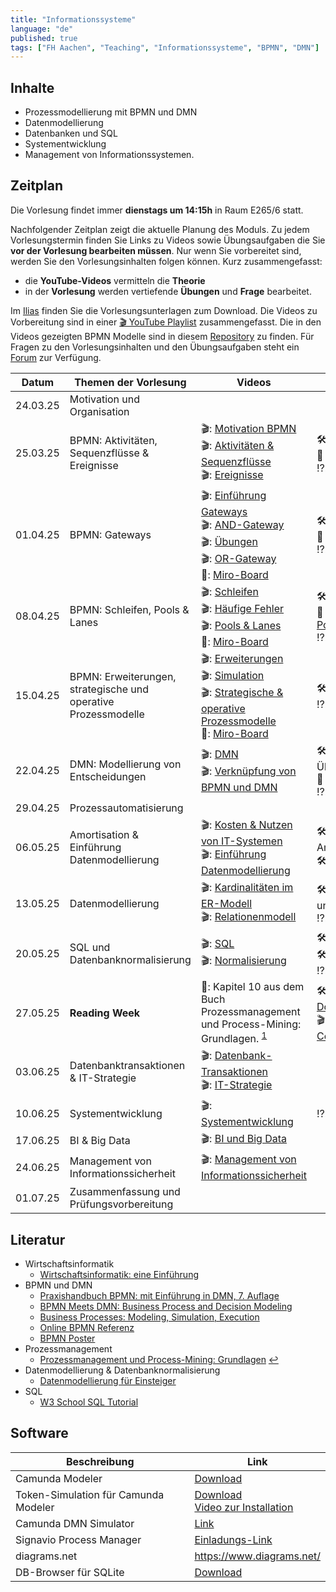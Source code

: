 ```yaml
---
title: "Informationssysteme"
language: "de"
published: true
tags: ["FH Aachen", "Teaching", "Informationssysteme", "BPMN", "DMN"]
---
```


## Inhalte

- Prozessmodellierung mit BPMN und DMN
- Datenmodellierung
- Datenbanken und SQL
- Systementwicklung
- Management von Informationssystemen.

## Zeitplan

Die Vorlesung findet immer **dienstags um 14:15h** in Raum E265/6 statt.

Nachfolgender Zeitplan zeigt die aktuelle Planung des Moduls. Zu jedem
Vorlesungstermin finden Sie Links zu Videos sowie Übungsaufgaben die Sie **vor
der Vorlesung bearbeiten müssen**. Nur wenn Sie vorbereitet sind, werden Sie
den Vorlesungsinhalten folgen können. Kurz zusammengefasst:

- die **YouTube-Videos** vermitteln die **Theorie**
- in der **Vorlesung** werden vertiefende **Übungen** und **Frage** bearbeitet.

Im [Ilias](https://www.ili.fh-aachen.de/goto.php?target=crs_1385790&client_id=elearning)
finden Sie die Vorlesungsunterlagen zum Download. Die
Videos zu Vorbereitung sind in einer [🎬 YouTube
Playlist](https://youtube.com/playlist?list=PLl09U8aTDcv1eIkxyPKNAKKmqPJR3RC0o)
zusammengefasst. Die in den Videos gezeigten BPMN Modelle sind in diesem
[Repository](https://codeberg.org/ceedee666/information-systems-lecture) zu
finden. Für Fragen zu den Vorlesungsinhalten und den Übungsaufgaben steht ein
[Forum](https://forum.drumm.sh) zur Verfügung.

| Datum    | Themen der Vorlesung                                           | Videos                                                                                                                                                                                                                                                                                | Aufgaben                                                                                                                                                                                        |
| -------- | -------------------------------------------------------------- | ------------------------------------------------------------------------------------------------------------------------------------------------------------------------------------------------------------------------------------------------------------------------------------- | ----------------------------------------------------------------------------------------------------------------------------------------------------------------------------------------------- |
| 24.03.25 | Motivation und Organisation                                    |                                                                                                                                                                                                                                                                                       |                                                                                                                                                                                                 |
| 25.03.25 | BPMN: Aktivitäten, Sequenzflüsse & Ereignisse                  | 🎬: [Motivation BPMN](https://youtu.be/UqvgfuY7DIQ) <br/> 🎬: [Aktivitäten & Sequenzflüsse](https://youtu.be/z4pWSXpN8Jo) <br/> 🎬: [Ereignisse](https://youtu.be/z4pWSXpN8Jo)                                                                                                        | 🛠: 2 und 3</br>🥷 [Übungen: Aktivitäten](/teaching/lectures/2025/summer-term/is-exercises/activities) </br> ⁉️: [Quiz](https://quizizz.com/embed/quiz/6059ed735435fd001e1ea958)                |
| 01.04.25 | BPMN: Gateways                                                 | 🎬: [Einführung Gateways](https://youtu.be/Ntb_IX7G97g) <br/> 🎬: [AND-Gateway](https://youtu.be/Ntb_IX7G97g) <br/> 🎬: [Übungen](https://youtu.be/fk_wNOJgHAY) <br/> 🎬: [OR-Gateway](https://youtu.be/gLGPpIxoi-o) <br/> 📝: [Miro-Board](https://miro.com/app/board/uXjVIJVliOs=/) | 🛠: 4 und 5</br>🥷 [Übungen: Gateways](/teaching/lectures/2025/summer-term/is-exercises/gateways) <br/> ⁉️: [Quiz](https://quizizz.com/embed/quiz/607031ebb1eb88001b42683e)                     |
| 08.04.25 | BPMN: Schleifen, Pools & Lanes                                 | 🎬: [Schleifen](https://youtu.be/ndgl-0da4NQ) <br/> 🎬: [Häufige Fehler](https://youtu.be/1fCD8Qrs_RU) <br/> 🎬: [Pools & Lanes](https://youtu.be/zxHxFI4oSuA) <br/> 📝: [Miro-Board](https://miro.com/app/board/uXjVIGW0C9o=/)                                                       | 🛠: 6, 7, 8 und 9 </br>🥷 [Übungen: Schleifen, Pools & Lanes](/teaching/lectures/2025/summer-term/is-exercises/lanes) <br/> ⁉️: [Quiz](https://quizizz.com/embed/quiz/60853378b18be7001bfd7bb4) |
| 15.04.25 | BPMN: Erweiterungen, strategische und operative Prozessmodelle | 🎬: [Erweiterungen](https://youtu.be/spIondtFGFg) <br/> 🎬: [Simulation](https://youtu.be/t4jyoX6F74w) <br/> 🎬: [Strategische & operative Prozessmodelle](https://youtu.be/fKfe6COV8NE) <br/> 📝: [Miro-Board](https://miro.com/app/board/uXjVICgeRMo=/)                             | 🛠: 10, 11, 12 und 13 <br/> ⁉️: [Quiz](https://quizizz.com/embed/quiz/625fa311e8bd88001e348c41)                                                                                                 |
| 22.04.25 | DMN: Modellierung von Entscheidungen                           | 🎬: [DMN](https://youtu.be/FRACeoooLYE) <br/> 🎬: [Verknüpfung von BPMN und DMN](https://youtu.be/C2qJRej_-xs) <br/>                                                                                                                                                                  | 🛠️: 1 und 2 vom Übungsblatt zu DMN </br>🥷 [Übungen: DMN](/teaching/lectures/2025/summer-term/is-exercises/dmn)<br/>⁉️: [Quiz](https://quizizz.com/embed/quiz/60866c8576d04c001bb75655)         |
| 29.04.25 | Prozessautomatisierung                                         |                                                                                                                                                                                                                                                                                       |                                                                                                                                                                                                 |
| 06.05.25 | Amortisation & Einführung Datenmodellierung                    | 🎬: [Kosten & Nutzen von IT-Systemen](https://youtu.be/IseJ_oZjm4c) <br/> 🎬: [Einführung Datenmodellierung](https://youtu.be/CttvBQ1YUUs) <br/>                                                                                                                                      | 🛠️: Übung Amortisationsrechnung <br/> 🛠️: Übung 5.1                                                                                                                                             |
| 13.05.25 | Datenmodellierung                                              | 🎬: [Kardinalitäten im ER-Modell](https://youtu.be/uRVjchdu5j0) <br/> 🎬: [Relationenmodell](https://youtu.be/QdKSxMeqleM) <br/>                                                                                                                                                      | 🛠️: Übungen 7, 8, 9 und 10 <br/> ⁉️: [Quiz](https://quizizz.com/embed/quiz/609b733a300105001c3860a7)                                                                                            |
| 20.05.25 | SQL und Datenbanknormalisierung                                | 🎬: [SQL](https://youtu.be/yU1Ek8SKiOQ) <br/> 🎬: [Normalisierung](https://youtu.be/mIhtreUTFEE) <br/>                                                                                                                                                                                | 🛠️ Übungen 1 - 8 <br/> 🛠️: Übung 11 <br/>⁉️: [Quiz](https://quizizz.com/embed/quiz/60b627d9c72105001ba79ed5)                                                                                    |
| 27.05.25 | **Reading Week**                                               | 📕: Kapitel 10 aus dem Buch Prozessmanagement und Process-Mining: Grundlagen. <sup id="a1">[1](#f1)</sup>                                                                                                                                                                             | 🛠️: Fragen aus diesem [Dokument](https://www.ili.fh-aachen.de/goto_elearning_file_762756_download.html)<br/> 🎬: [Process Mining mit Celonis](https://www.youtube.com/watch?v=wyIWqrQWyb4)      |
| 03.06.25 | Datenbanktransaktionen & IT-Strategie                          | 🎬: [Datenbank-Transaktionen](https://youtu.be/fZWE7l6IVl8)</br> 🎬: [IT-Strategie](https://youtu.be/kRfAuwp6sFY)                                                                                                                                                                     |                                                                                                                                                                                                 |
| 10.06.25 | Systementwicklung                                              | 🎬: [Systementwicklung](https://youtu.be/BW18gOr6-2A)                                                                                                                                                                                                                                 | ⁉️: [Quiz](https://quizizz.com/embed/quiz/60d18942172f8f001c1cb1af)                                                                                                                             |
| 17.06.25 | BI & Big Data                                                  | 🎬: [BI und Big Data](https://youtu.be/ctVQDuC1Uc8)                                                                                                                                                                                                                                   |                                                                                                                                                                                                 |
| 24.06.25 | Management von Informationssicherheit                          | 🎬: [Management von Informationssicherheit](https://youtu.be/R5LviBQkkj0)                                                                                                                                                                                                             |                                                                                                                                                                                                 |
| 01.07.25 | Zusammenfassung und Prüfungsvorbereitung                       |                                                                                                                                                                                                                                                                                       |                                                                                                                                                                                                 |

## Literatur

- Wirtschaftsinformatik
  - [Wirtschaftsinformatik: eine
    Einführung](https://elibrary.pearson.de/book/99.150005/9783863267650)
- BPMN und DMN
  - [Praxishandbuch BPMN: mit Einführung in DMN, 7.
    Auflage](http://doi.org/10.3139/9783446483064)
  - [BPMN Meets DMN: Business Process and Decision
    Modeling](https://open.hpi.de/courses/bpm2016/)
  - [Business Processes: Modeling, Simulation,
    Execution](https://open.hpi.de/courses/bpm2019)
  - [Online BPMN Referenz](https://camunda.com/bpmn/reference/)
  - [BPMN Poster](https://d.dam.sap.com/a/bNX3376/BPMN-2_2024-WEB-02.pdf)
- Prozessmanagement
  - [<b id="f1"></b> Prozessmanagement und Process-Mining:
    Grundlagen](https://www.degruyter.com/isbn/9783110500165) [↩](#a1)
- Datenmodellierung & Datenbanknormalisierung
  - [Datenmodellierung für
    Einsteiger](https://www.springer.com/de/book/9783658190699)
- SQL
  - [W3 School SQL Tutorial](https://www.w3schools.com/sql/)

## Software

| Beschreibung                         | Link                                                                                                                                |
| ------------------------------------ | ----------------------------------------------------------------------------------------------------------------------------------- |
| Camunda Modeler                      | [Download](https://camunda.com/download/modeler/)                                                                                   |
| Token-Simulation für Camunda Modeler | [Download](https://github.com/bpmn-io/bpmn-js-token-simulation-plugin) <br/> [Video zur Installation](https://youtu.be/DVn-MwvQWNs) |
| Camunda DMN Simulator                | [Link](https://consulting.camunda.com/dmn-simulator)                                                                                |
| Signavio Process Manager             | [Einladungs-Link](https://academic.signavio.com/p/register?link=0b9e13413ac841809e8100ff2aa32602)                                   |
| diagrams.net                         | https://www.diagrams.net/                                                                                                           |
| DB-Browser für SQLite                | [Download](https://sqlitebrowser.org/)                                                                                              |
